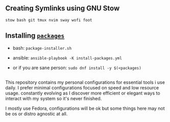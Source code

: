 ## Creating Symlinks using GNU Stow
```stow bash git tmux nvim sway wofi foot```

## Installing [`packages`](./packages)
- bash:
```package-installer.sh```

- ansible:
```ansible-playbook -K install-packages.yml```

- or if you are sane person:
```sudo dnf install -y $(<packages)```

##
This repository contains my personal configurations for essential tools i use daily. 
I prefer minimal configurations focused on speed and low resource usage. 
constantly evolving as I discover more efficient or elegant ways to interact with my system so it's never finished.

I mostly use Fedora, configurations will be ok but some things here may not be os or distro agnostic at all.
